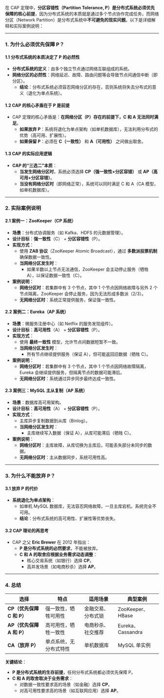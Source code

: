 在 CAP 定理中，**分区容错性（Partition Tolerance, P）是分布式系统必须优先保障的核心前提**，因为分布式系统的本质就是通过多个节点协作完成任务，而网络分区（Network Partition）是分布式系统中**不可避免的现实问题**。以下是详细解释和实际案例说明：

---

### **1. 为什么必须优先保障 P？**

#### **1.1 分布式系统的本质决定了 P 的必然性**
- **分布式系统的定义**：由多个独立节点通过网络互联组成的系统。  
- **网络分区的必然性**：网络延迟、故障、路由问题等会导致节点间通信中断（即分区）。  
  - **结论**：分布式系统必须容忍网络分区的存在，否则系统将失去分布式的意义（退化为单点系统）。

#### **1.2 CAP 的核心矛盾在于 P 是前提**
- CAP 定理的核心矛盾是：**在网络分区（P）存在的前提下，C 和 A 无法同时满足**。  
  - **如果放弃 P**：系统将退化为单点架构（如单机数据库），无法利用分布式的优势（高可用、扩展性）。  
  - **如果保留 P**：必须在 **C（一致性）** 和 **A（可用性）** 之间做出取舍。

#### **1.3 CAP 的实际应用逻辑**
- **CAP 的“三选二”本质**：  
  - **当发生网络分区时**，系统必须选择 **CP（强一致性+分区容错）** 或 **AP（高可用+分区容错）**。  
  - **当没有网络分区时**（即网络正常），系统可以同时满足 C 和 A（CA 模型，如单机数据库）。

---

### **2. 实际案例说明**

#### **2.1 案例一：ZooKeeper（CP 系统）**
- **场景**：分布式协调服务（如 Kafka、HDFS 的元数据管理）。  
- **设计目标**：**强一致性**（C） + **分区容错性**（P）。  
- **实现方式**：  
  - 使用 **ZAB 协议**（ZooKeeper Atomic Broadcast），通过 **多数派投票机制** 确保数据一致性。  
  - **当网络分区发生时**：  
    - 如果半数以上节点无法通信，ZooKeeper 会主动停止服务（牺牲 A），以保证数据一致性（C）。  
- **案例说明**：  
  - **网络分区时**：若集群中有 3 个节点，其中 1 个节点因网络故障与另外 2 个节点隔离，ZooKeeper 会停止服务，因为无法形成多数派（2/3）。  
  - **无网络分区时**：系统正常提供服务，保证强一致性。

#### **2.2 案例二：Eureka（AP 系统）**
- **场景**：微服务注册中心（如 Netflix 的服务发现组件）。  
- **设计目标**：**高可用性**（A） + **分区容错性**（P）。  
- **实现方式**：  
  - 使用 **最终一致性** 模型，允许节点间数据短暂不一致。  
  - **当网络分区发生时**：  
    - 所有节点继续提供服务（保证 A），但可能返回旧数据（牺牲 C）。  
- **案例说明**：  
  - **网络分区时**：若集群中有 3 个节点，其中 1 个节点因网络故障隔离，Eureka 会继续提供服务，但隔离节点的数据可能滞后。  
  - **无网络分区时**：系统通过异步同步最终达成一致性。

#### **2.3 案例三：MySQL 主从复制（AP 系统）**
- **场景**：数据库高可用架构。  
- **设计目标**：**高可用性**（A） + **分区容错性**（P）。  
- **实现方式**：  
  - 主库异步复制数据到从库（Binlog）。  
  - **当网络分区发生时**：  
    - 主库继续写入数据（保证 A），从库可能滞后（牺牲 C）。  
- **案例说明**：  
  - **网络分区时**：主库故障，从库切换为主库后，可能丢失部分未同步的数据。  
  - **无网络分区时**：主从数据同步，系统可用性高。

---

### **3. 为什么不能放弃 P？**

#### **3.1 放弃 P 的代价**
- **系统退化为单点架构**：  
  - 如单机 MySQL 数据库，无法容忍网络故障，一旦主库宕机，系统完全不可用。  
  - **结论**：分布式系统的高可用性、扩展性等优势丧失。

#### **3.2 CAP 理论的再思考**
- CAP 之父 **Eric Brewer** 在 2012 年指出：  
  - **P 是分布式系统的必然要求**，不能被放弃。  
  - **C 和 A 的取舍应根据业务需求动态调整**：  
    - 核心交易系统（如银行）选择 **CP**。  
    - 高并发场景（如电商秒杀）选择 **AP**。

---

### **4. 总结**
| **选择** | **特点** | **适用场景** | **典型案例** |
|----------|----------|--------------|--------------|
| **CP（优先保障 C 和 P）** | 强一致性，牺牲可用性 | 金融交易、分布式锁 | ZooKeeper、HBase |
| **AP（优先保障 A 和 P）** | 高可用性，牺牲一致性 | 电商秒杀、社交推荐 | Eureka、Cassandra |
| **CA（放弃 P）** | 单点系统，无分布式特性 | 单机数据库 | MySQL 单实例 |

**关键结论**：  
- **P 是分布式系统的生存前提**，任何分布式系统都必须优先保障 P。  
- **C 和 A 的取舍取决于业务需求**：  
  - 对数据一致性要求高的场景（如金融）选择 **CP**。  
  - 对高可用性要求高的场景（如互联网应用）选择 **AP**。